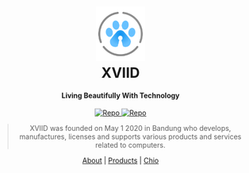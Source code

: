 <h1 align="center">
  <a href="https://xviid.net/">
    <img src="https://raw.githubusercontent.com/officialxviid/officialxviid/main/assets/xviid/logo-1.png" width="100"/>
  </a>
  <br>
  XVIID
</h1>

<h4 align="center">Living Beautifully With Technology</h4>

<p align="center">
  <a href="https://github.com/officialxviid/disgester/releases" rel="nofollow">
    <img src="https://img.shields.io/static/v1?logo=github&color=ffffff&label=repo&message=2" alt="Repo" data-canonical-src="https://img.shields.io/static/v1?logo=github&color=ffffff&label=repo&message=2" style="max-width:100%;">
  </a>
  <a href="https://github.com/officialxviid/disgester/releases" rel="nofollow">
    <img src="https://img.shields.io/static/v1?color=informational&label=sponsor&message=5" alt="Repo" data-canonical-src="https://img.shields.io/static/v1?logo=github&color=ffffff&label=repo&message=2" style="max-width:100%;">
  </a>
</p>

<blockquote align="center">
XVIID was founded on May 1 2020 in Bandung who develops, manufactures, licenses and supports various products and services related to computers.
</blockquote>

<p align="center">
  <a href="https://xviid.net/about">About</a>&nbsp;|&nbsp;<a href="https://xviid.net/products">Products</a>&nbsp;|&nbsp;<a href="https://chio.xviid.net/">Chio</a>
</p>


